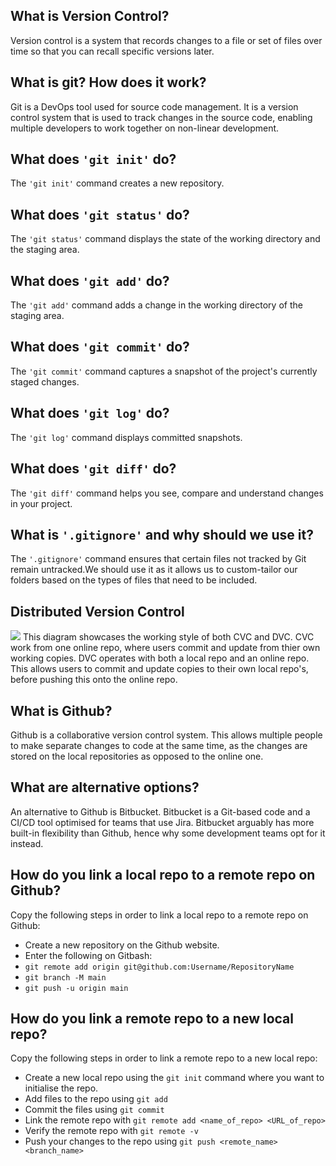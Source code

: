##  What is Version Control?
Version control is a system that records changes to a file or set of files over time so that 
you can recall specific versions later.

## What is git? How does it work?
Git is a DevOps tool used for source code management. It is a version control system that is used to track changes in the source code, enabling multiple developers to work together on non-linear development.


## What does `'git init'` do?
The `'git init'` command creates a new repository.

## What does `'git status'` do?
The `'git status'` command displays the state of the working directory and the staging area.

## What does `'git add'` do?
The `'git add'` command adds a change in the working directory of the staging area.

## What does `'git commit'` do?
The `'git commit'` command captures a snapshot of the project's currently staged changes.

## What does `'git log'` do?
The `'git log'` command displays committed snapshots.

## What does `'git diff'` do?
The `'git diff'` command helps you see, compare and understand changes in your project.

## What is `'.gitignore'` and why should we use it?
The `'.gitignore'` command ensures that certain files not tracked by Git remain untracked.We should use it as it allows us to custom-tailor our folders based on the types of files that need to be included.

## Distributed Version Control

![](E:\Motala\Pictures\CVC_vs_DVC_Diagram.PNG)
This diagram showcases the working style of both CVC and DVC. CVC work from one online repo, where users commit and update from thier own working copies. DVC operates with both a local repo and an online repo. This allows users to commit and update copies to their own local repo's, before pushing this onto the online repo.

## What is Github?
Github is a collaborative version control system. This allows multiple people to make separate changes to code at the same time, as the changes are stored on the local repositories as opposed to the online one.

## What are alternative options?
An alternative to Github is Bitbucket. Bitbucket is a Git-based code and a CI/CD tool optimised for teams that use Jira. Bitbucket arguably has more built-in flexibility than Github, hence why some development teams opt for it instead.
## How do you link a local repo to a remote repo on Github?
Copy the following steps in order to link a local repo to a remote repo on Github:
* Create a new repository on the Github website.
* Enter the following on Gitbash:
* `git remote add origin git@github.com:Username/RepositoryName`
* `git branch -M main`
* `git push -u origin main`

## How do you link a remote repo to a new local repo?
Copy the following steps in order to link a remote repo to a new local repo:
* Create a new local repo using the `git init` command where you want to initialise the repo.
* Add files to the repo using `git add`
* Commit the files using `git commit` 
* Link the remote repo with `git remote add <name_of_repo> <URL_of_repo>`
* Verify the remote repo with `git remote -v`
* Push your changes to the repo using `git push <remote_name> <branch_name>`
